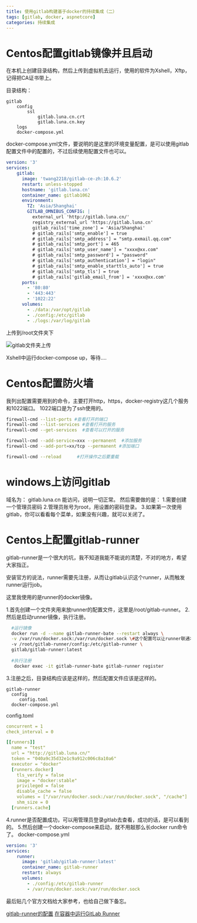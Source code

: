 ```yaml
---
title: 使用gitlab构建基于docker的持续集成（二）
tags: [gitlab, docker, aspnetcore]
categories: 持续集成
---
```


# Centos配置gitlab镜像并且启动
在本机上创建目录结构，然后上传到虚拟机去运行，使用的软件为Xshell，Xftp，记得把CA证书带上。

目录结构：
```treeview
gitlab
	config
		ssl
			gitlab.luna.cn.crt
			gitlab.luna.cn.key
	logs
	docker-compose.yml
```
docker-compose.yml文件，要说明的是这里的环境变量配置，是可以使用gitlab配置文件中的配置的，不过后续使用配置文件也可以。
```yml
version: '3'
services:
    gitlab:
      image: 'twang2218/gitlab-ce-zh:10.6.2'
      restart: unless-stopped
      hostname: 'gitlab.luna.cn'
      container_name: gitlab1062
      environment:
        TZ: 'Asia/Shanghai'
        GITLAB_OMNIBUS_CONFIG: |
          external_url 'http://gitlab.luna.cn/'
          registry_external_url 'https://gitlab.luna.cn'
          gitlab_rails['time_zone'] = 'Asia/Shanghai'
          # gitlab_rails['smtp_enable'] = true
          # gitlab_rails['smtp_address'] = "smtp.exmail.qq.com"
          # gitlab_rails['smtp_port'] = 465
          # gitlab_rails['smtp_user_name'] = "xxxx@xx.com"
          # gitlab_rails['smtp_password'] = "password"
          # gitlab_rails['smtp_authentication'] = "login"
          # gitlab_rails['smtp_enable_starttls_auto'] = true
          # gitlab_rails['smtp_tls'] = true
          # gitlab_rails['gitlab_email_from'] = 'xxxx@xx.com'
      ports:
        - '80:80'
        - '443:443'
        - '1022:22'
      volumes:
        - ./data:/var/opt/gitlab
        - ./config:/etc/gitlab
        - ./logs:/var/log/gitlab
```

上传到/root文件夹下

![gitlab文件夹上传](https://www.github.com/loveshullf/Notes/raw/img/小书匠/使用gitlab构建基于docker的CI-2018-4/1524002559155.jpg)

Xshell中运行docker-compose up，等待....
# Centos配置防火墙
我列出配置需要用到的命令，主要打开http，https，docker-registry这几个服务和1022端口。
1022端口是为了ssh使用的。
```bash
firewall-cmd --list-ports #查看打开的端口
firewall-cmd --list-services #查看打开的服务
firewall-cmd --get-services  #查看可以打开的服务

firewall-cmd --add-service=xxx --permanent  #添加服务
firewall-cmd --add-port=xx/tcp --permanent #添加端口

firewall-cmd --reload      #打开操作之后要重载
```
# windows上访问gitlab
域名为： gitlab.luna.cn 能访问，说明一切正常。
然后需要做的是：
1.需要创建一个管理员密码
2.管理员账号为root，用设置的密码登录。
3.如果第一次使用gitlab，你可以看看每个菜单，如果没有兴趣，就可以关闭了。

# Centos上配置gitlab-runner
gitlab-runner是一个很大的坑，我不知道我能不能说的清楚，不对的地方，希望大家指正。

安装官方的说法，runner需要先注册，从而让gitlab认识这个runner，从而触发runner运行job。

这里我使用的是runner的docker镜像。

1.首先创建一个文件夹用来放runner的配置文件，这里是/root/gitlab-runner。
2.然后是启动runner镜像，执行注册。
```bash
  #运行镜像
  docker run -d --name gitlab-runner-bate --restart always \
  -v /var/run/docker.sock:/var/run/docker.sock \#这个配置可以让runner联通本机docker
  -v /root/gitlab-runner/config:/etc/gitlab-runner \
  gitlab/gitlab-runner:latest
  
  #执行注册
   docker exec -it gitlab-runner-bate gitlab-runner register
```
3.注册之后，目录结构应该是这样的，然后配置文件应该是这样的。
```treeview
gitlab-runner
  config
     config.toml
  docker-compose.yml
```
config.toml
```yml
concurrent = 1
check_interval = 0

[[runners]]
  name = "test"
  url = "http://gitlab.luna.cn/"
  token = "040a9c35d32e1c9a912c006c8a10a6"
  executor = "docker"
  [runners.docker]
    tls_verify = false
    image = "docker:stable"
    privileged = false
    disable_cache = false
    volumes = ["/var/run/docker.sock:/var/run/docker.sock", "/cache"]
    shm_size = 0
  [runners.cache]
```
4.runner是否配置成功，可以用管理员登录gitlab去查看，成功的话，是可以看到的。
5.然后创建一个docker-compose来启动，就不用敲那么长docker run命令了。
docker-compose.yml
```yml
version: '3'
services:
    runner:
      image: 'gitlab/gitlab-runner:latest'
      container_name: gitlab-runner
      restart: always 
      volumes: 
        - ./config:/etc/gitlab-runner
        - /var/run/docker.sock:/var/run/docker.sock
```

最后贴几个官方文档给大家参考，也给自己做下备忘。

[gitlab-runner的配置](https://docs.gitlab.com/runner/configuration/)
[在容器中运行GitLab Runner](https://docs.gitlab.com/runner/install/docker.html#docker-image-installation-and-configuration)

